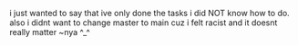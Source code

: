 i just wanted to say that ive only done the tasks i did NOT know how to do.
also i didnt want to change master to main cuz i felt racist and it doesnt really matter 
~nya ^_^